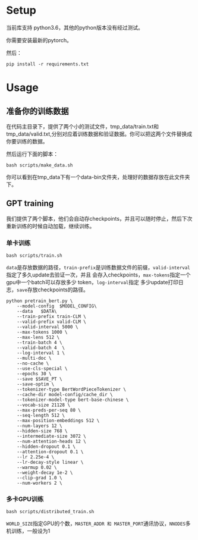 # Setup
当前库支持 python3.6，其他的python版本没有经过测试。

你需要安装最新的pytorch。

然后：

```
pip install -r requirements.txt
```


# Usage

## 准备你的训练数据

在代码主目录下，提供了两个小的测试文件，tmp_data/train.txt和tmp_data/valid.txt,分别对应着训练数据和验证数据。你可以把这两个文件替换成你要训练的数据。

然后运行下面的脚本：

`bash scripts/make_data.sh`

你可以看到在tmp_data下有一个data-bin文件夹，处理好的数据存放在此文件夹下。

## GPT training

我们提供了两个脚本，他们会自动存checkpoints，并且可以随时停止，然后下次重新训练的时候自动加载，继续训练。

### 单卡训练

`bash scripts/train.sh`

`data`是存放数据的路径，`train-prefix`是训练数据文件的前缀，`valid-interval`指定了多久update去验证一次，并且 会存入checkpoints，`max-tokens`指定一个 gpu中一个batch可以存放多少 token，`log-interval`指定 多少update打印日志，`save`存放checkpoints的路径。

```
python pretrain_bert.py \
    --model-config  $MODEL_CONFIG\
    --data   $DATA\
    --train-prefix train-CLM \
    --valid-prefix valid-CLM \
    --valid-interval 5000 \
    --max-tokens 1000 \
    --max-lens 512 \
    --train-batch 4 \
    --valid-batch 4  \
    --log-interval 1 \
    --multi-doc \
    --no-cache \
    --use-cls-special \
    --epochs 30 \
    --save $SAVE_PT \
    --save-optim \
    --tokenizer-type BertWordPieceTokenizer \
    --cache-dir model-config/cache_dir \
    --tokenizer-model-type bert-base-chinese \
    --vocab-size 21128 \
    --max-preds-per-seq 80 \
    --seq-length 512 \
    --max-position-embeddings 512 \
    --num-layers 12 \
    --hidden-size 768 \
    --intermediate-size 3072 \
    --num-attention-heads 12 \
    --hidden-dropout 0.1 \
    --attention-dropout 0.1 \
    --lr 2.25e-4 \
    --lr-decay-style linear \
    --warmup 0.02 \
    --weight-decay 1e-2 \
    --clip-grad 1.0 \
    --num-workers 2 \
```

### 多卡GPU训练
`bash scripts/distributed_train.sh`

`WORLD_SIZE`指定GPU的个数，`MASTER_ADDR 和 MASTER_PORT`通讯协议，`NNODES`多机训练，一般设为1


